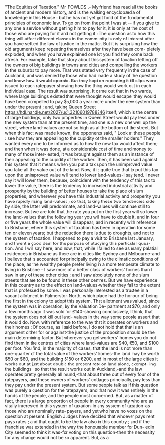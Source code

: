 "The Equities of Taxation." Mr. FOWLDS .- My friend has read all the books of ancient and modern history, and is the walking encyclopædia of knowledge in this House : but he has not yet got hold of the fundamental principles of economic law. To go on from the point I was at -- if you give to any one a service without getting him to pay for it, it is only at the cost of those who are paying for it and not getting it : The question as to how this thing will affect different classes in the community is only of interest after you have settled the law of justice in the matter. But it is surprising how the old arguments keep repeating themselves after they have been com- pletely exploded, and when you have explained one lot you find they come back afresh. For example, take that story about this system of taxation letting off the owners of big buildings in towns and cities and compelling the workers in the suburbs to pay more. That was stated very frequently in the case of Auckland, and was denied by those who had made a study of the question and knew how it would operate. But they kept on repeating it till slips were issued to each ratepayer showing how the thing would work out in each individual case. The result was surprising. It came out that in two wards, where large buildings existed that were thought would escape, they would have been compelled to pay $5,000 a year more under the new system than under the present ; and, taking Queen Street https://hdl.handle.net/2027/uc1.32106019788246 itself, which is the centre of large buildings, only two properties in Queen Street would pay less under the new system than at the present time, and one is a new one well up the street, where land-values are not so high as at the bottom of the street. But when this fact was made known, the opponents said, " Look at these people : see how they are appealing to the cupidity of the smaller holders." They wanted every one to be informed as to how the new tax would affect them; and then when it was done, at a considerable cost of time and money to many of those inter- ested, it was brought against them as an instance of their appealing to the cupidity of the worker. Then, it has been said against this system that it means when you put a tax upon the unimproved value you take all the value out of the land. Now, it is quite true that to put this tax upon the unimproved value will tend to lower land-values-I say tend. I never say it will lower them, because, coincident with the tendency of this tax to lower the value, there is the tendency to increased industrial activity and prosperity by the building of better houses to take the place of slum properties, and wherever you have this industrial activity and prosperity you have rapidly rising land-values ; so that, taking these two tendencies side by side, the latter will predominate, and land-values will continue still to increase. But we are told that the rate you put on the first year will so lower the land-values that the following year you will have to double it, and in four or five years the whole value will disappear; and in recently with reference to Brisbane, where this system of taxation has been in operation for some ten or eleven years; but the reduction there is due to droughts, and not to the system of taxation. I happened to pay a visit to Brisbane last January, and I went a good deal for the purpose of studying this particular ques- tion. And I will say here, and now, that, while I failed to see as many palatial residences in Brisbane as there are in cities like Sydney and Melbourne-and I believe that is accounted for principally owing to the climatic conditions of the place, as the wealthy people prefer living in a more temperate climate to living in Brisbane - I saw more of a better class of workers' homes than I saw in any of these other cities ; and I saw absolutely none of the slum streets that are to be found in these other centres. But we have experience in this country as to the effect on land-values-whether they fall to the extent that is professed by some. I was personally interested as a trustee in a vacant allotment in Palmerston North, which place had the honour of being the first in the colony to adopt this system. That allotment was valued, since the system was in operation, by the Valuation De- partment at $70, and only a few months ago it was sold for £140-showing conclusively, I think, that the system does not kill out land- values in the way some people assert that it would do. Now, with reference to the way that it operates on workers and their homes : Of course, as I said before, I do not hold that that is an argument cither for or against-the justice of the proposition should be the main determining factor. But wherever you get workers' homes you do not find them in the centres of cities where land-values are $40, €50, and $100 per foot. You find, in the majority of cases, that the land is not more than one-quarter of the total value of the workers' homes-the land may be worth $50 or $60, and the building $150 or €200, and in most of the large cities it works out at just about double the present rate on land alone, exempt- ing the buildings ; so that the result works out in Auckland,-and the law operates pretty generally all round,-that about three out of every four of the ratepayers, and these owners of workers' cottages principally, pay less than they pay under the present system. But some people talk as if this question was purely a question for the ratepayers, and that now it was entirely in the hands of the people, and the people most concerned. But, as a matter of fact, there is a large proportion of people in every community who are as vitally interested in this system of taxation-in any system of taxation-as those who are nominally rate- payers, and yet who have no votes on the question at present. English Judges have decided that whoever pays rent pays rates ; and that ought to be the law also in this country ; and if the franchise was extended in the way the honourable member for Dun- edin City seemed to think it was-for voting on this question-then the necessity for any change would not be so apparent. But, as a 
